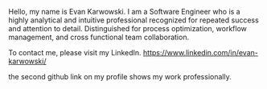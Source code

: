 Hello, my name is Evan Karwowski. I am a Software Engineer who is a highly analytical and intuitive professional recognized for repeated success and attention to detail. Distinguished for process optimization, workflow management, and cross functional team collaboration.

To contact me, please visit my LinkedIn.
https://www.linkedin.com/in/evan-karwowski/

the second github link on my profile shows my work professionally.
